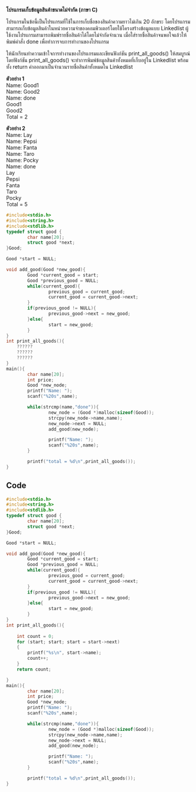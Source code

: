 **โปรแกรมเก็บข้อมูลสินค้าขนาดไม่จำกัด (ภาษา C)**

โปรแกรมในข้อนี้เป็นโปรแกรมที่ใช้ในการเก็บชื่อของสินค้าความยาวไม่เกิน 20 อักขระ โดยโปรแกรมสามารถเก็บข้อมูลสินค้าในหน่วยความจำของคอมพิวเตอร์โดยใช้โครงสร้างข้อมูลแบบ Linkedlist ผู้ใช้งานโปรแกรมสามารถพิมพ์รายชื่อสินค้าได้โดยไม่จำกัดจำนวน เมื่อใส่รายชื่อสินค้าจนพอใจแล้วให้พิมพ์คำสั่ง done เพื่อทำการจบการทำงานของโปรแกรม

ให้นักเรียนทำความเข้าใจการทำงานของโปรแกรมและเขียนฟังก์ชัน print_all_goods() ให้สมบูรณ์ โดยฟังก์ชัน print_all_goods() จะทำการพิมพ์ข้อมูลสินค้าทั้งหมดที่เก็บอยู่ใน Linkedlist พร้อมทั้ง return ค่าออกมาเป็นจำนวนรายชื่อสินค้าทั้งหมดใน Linkedlist

**ตัวอย่าง 1**  
Name: Good1  
Name: Good2  
Name: done  
Good1  
Good2  
Total = 2  

**ตัวอย่าง 2**  
Name: Lay  
Name: Pepsi  
Name: Fanta  
Name: Taro  
Name: Pocky  
Name: done  
Lay  
Pepsi  
Fanta  
Taro  
Pocky  
Total = 5  

```cpp
#include<stdio.h>
#include<string.h>
#include<stdlib.h>
typedef struct good {
        char name[20];
        struct good *next;
}Good;

Good *start = NULL;

void add_good(Good *new_good){
        Good *current_good = start;
        Good *previous_good = NULL;
        while(current_good){
                previous_good = current_good;
                current_good = current_good->next;
        }
        if(previous_good != NULL){
                previous_good->next = new_good;
        }else{
                start = new_good;
        }
}
int print_all_goods(){
    ??????
    ??????
    ??????
}
main(){
        char name[20];
        int price;
        Good *new_node;
        printf("Name: ");
        scanf("%20s",name);

        while(strcmp(name,"done")){
                new_node = (Good *)malloc(sizeof(Good));
                strcpy(new_node->name,name);
                new_node->next = NULL;
                add_good(new_node);

                printf("Name: ");
                scanf("%20s",name);
        }

        printf("total = %d\n",print_all_goods());
}
```
## Code
```cpp
#include<stdio.h>
#include<string.h>
#include<stdlib.h>
typedef struct good {
        char name[20];
        struct good *next;
}Good;

Good *start = NULL;

void add_good(Good *new_good){
        Good *current_good = start;
        Good *previous_good = NULL;
        while(current_good){
                previous_good = current_good;
                current_good = current_good->next;
        }
        if(previous_good != NULL){
                previous_good->next = new_good;
        }else{
                start = new_good;
        }
}
int print_all_goods(){
        
    int count = 0;
    for (start; start; start = start->next)
    {
        printf("%s\n", start->name);
        count++;
    }
    return count;

}
main(){
        char name[20];
        int price;
        Good *new_node;
        printf("Name: ");
        scanf("%20s",name);

        while(strcmp(name,"done")){
                new_node = (Good *)malloc(sizeof(Good));
                strcpy(new_node->name,name);
                new_node->next = NULL;
                add_good(new_node);

                printf("Name: ");
                scanf("%20s",name);
        }

        printf("total = %d\n",print_all_goods());
}
```